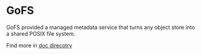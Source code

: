 # GoFS

GoFS provided a managed metadata service that turns any object store into a shared POSIX file system.

Find more in [doc direcotry](./doc/)
